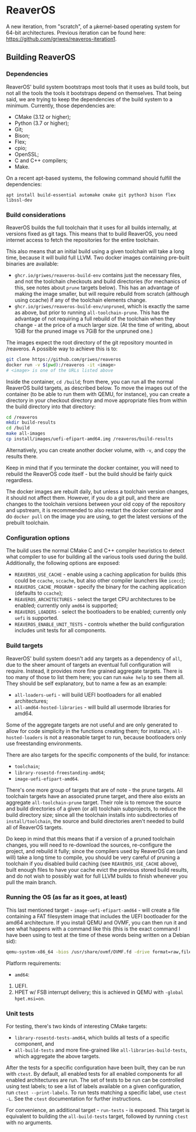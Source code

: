 # ReaverOS

A new iteration, from "scratch", of a µkernel-based operating system for 64-bit architectures. Previous iteration can be found
here: https://github.com/griwes/reaveros-iteration1.

## Building ReaverOS

### Dependencies

ReaverOS' build system bootstraps most tools that it uses as build tools, but not all the tools the tools it bootstraps depend
on themselves. That being said, we are trying to keep the dependencies of the build system to a minimum. Currently, those
dependencies are:

* CMake (3.12 or higher);
* Python (3.7 or higher);
* Git;
* Bison;
* Flex;
* cpio;
* OpenSSL;
* C and C++ compilers;
* Make.

On a recent apt-based systems, the following command should fulfill the dependencies:

```
apt install build-essential automake cmake git python3 bison flex libssl-dev
```

### Build considerations

ReaverOS builds the full toolchain that it uses for all builds internally, at versions fixed as git tags. This means that to
build ReaverOS, you need internet access to fetch the repositories for the entire toolchain.

This also means that an initial build using a given toolchain will take a long time, because it will build full LLVM.
Two docker images containing pre-built binaries are available:

* `ghcr.io/griwes/reaveros-build-env` contains just the necessary files, and not the toolchain checkouts and build directories
(for mechanics of this, see notes about `prune` targets below). This has an advantage of making the image smaller, but will
require rebuild from scratch (although using ccache) if any of the toolchain elements change.
* `ghcr.io/griwes/reaveros-build-env/unpruned`, which is exactly the same as above, but prior to running `all-toolchain-prune`.
This has the advantage of not requiring a full rebuild of the toolchain when they change - at the price of a much larger size.
(At the time of writing, about 1GiB for the pruned image vs 7GiB for the unpruned one.)

The images expect the root directory of the git repository mounted in /reaveros. A possible way to achieve this is to:

```bash
git clone https://github.com/griwes/reaveros
docker run -v $(pwd):/reaveros -it <image>
# <image> is one of the URLs listed above
```

Inside the container, `cd /build`; from there, you can run all the normal ReaverOS build targets, as described below. To move
the images out of the container (to be able to run them with QEMU, for instance), you can create a directory in your checkout
directory and move appropriate files from within the build directory into that directory:

```bash
cd /reaveros
mkdir build-results
cd /build
make all-images
cp install/images/uefi-efipart-amd64.img /reaveros/build-results
```

Alternatively, you can create another docker volume, with `-v`, and copy the results there.

Keep in mind that if you terminate the docker container, you will need to rebuild the ReaverOS code itself - but the build should
be fairly quick regardless.

The docker images are rebuilt daily, but unless a toolchain version changes, it should not affect them. However, if you do a git
pull, and there are changes to the toolchain versions between your old copy of the repository and upstream, it is recommended to
also restart the docker container and do `docker pull` on the image you are using, to get the latest versions of the prebuilt
toolchain.

### Configuration options

The build uses the normal CMake C and C++ compiler heuristics to detect what compiler to use for building all the various tools
used during the build. Additionally, the following options are exposed:

* `REAVEROS_USE_CACHE` - enable using a caching application for builds (this could be `ccache`, `sccache`, but also other
compiler launchers like `icecc`);
* `REAVEROS_CACHE_PROGRAM` - specify the binary for the caching application (defaults to `ccache`);
* `REAVEROS_ARCHITECTURES` - select the target CPU architectures to be enabled; currently only `amd64` is supported;
* `REAVEROS_LOADERS` - select the bootloaders to be enabled; currently only `uefi` is supported.
* `REAVEROS_ENABLE_UNIT_TESTS` - controls whether the build configuration includes unit tests for all components.

### Build targets

ReaverOS' build system doesn't add any targets as a dependency of `all`, due to the sheer amount of targets an eventual full
configuration will require. Instead, it provides more fine grained aggregate targets. There is too many of those to list them
here; you can run `make help` to see them all. They should be self explanatory, but to name a few as an example:

* `all-loaders-uefi` - will build UEFI bootloaders for all enabled architectures;
* `all-amd64-hosted-libraries` - will build all usermode libraries for amd64.

Some of the aggregate targets are not useful and are only generated to allow for code simplicity in the functions creating them;
for instance, `all-hosted-loaders` is not a reasonable target to run, because bootloaders only use freestanding environments.

There are also targets for the specific components of the build, for instance:

* `toolchain`;
* `library-rosestd-freestanding-amd64`;
* `image-uefi-efipart-amd64`.

There's one more group of targets that are of note - the prune targets. All toolchain targets have an associated prune target,
and there also exists an aggregate `all-toolchain-prune` target. Their role is to remove the source and build directories of
a given (or all) toolchain subprojects, to reduce the build directory size; since all the toolchain installs into subdirectories
of `install/toolchain`, the source and build directories aren't needed to build all of ReaverOS targets.

Do keep in mind that this means that if a version of a pruned toolchain changes, you will need to re-download the sources,
re-configure the project, and rebuild it fully; since the compilers used by ReaverOS can (and will) take a long time to compile,
you should be very careful of pruning a toolchain if you disabled build caching (see `REAVEROS_USE_CACHE` above), built enough
files to have your cache evict the previous stored build results, and do not wish to possibly wait for full LLVM builds
to finish whenever you pull the main branch.

### Running the OS (as far as it goes, at least)

This last mentioned target - `image-uefi-efipart-amd64` - will create a file containing a FAT filesystem image that includes
the UEFI bootloader for the amd64 architecture. If you install QEMU and OVMF, you can then run it and see what happens with a
command like this (this is the exact command I have been using to test at the time of these words being written on a Debian
sid):

```bash
qemu-system-x86_64 -bios /usr/share/ovmf/OVMF.fd -drive format=raw,file=install/images/uefi-efipart-amd64.img -monitor stdio -serial file:/dev/stdout -cpu qemu64,+sse3,+sse4.1,+sse4.2 -m 2048 -smp 4 -vga std -M q35 -global hpet.msi=on -netdev user,id=net0 -device e1000e,romfile=,netdev=net0
```

Platform requirements:
* `amd64`:
1. UEFI.
2. HPET w/ FSB interrupt delivery; this is achieved in QEMU with `-global hpet.msi=on`.

### Unit tests

For testing, there's two kinds of interesting CMake targets:
* `library-rosestd-tests-amd64`, which builds all tests of a specific component, and
* `all-build-tests` and more fine-grained like `all-libraries-build-tests`, which aggregate the above targets.

After the tests for a specific configuration have been built, they can be run with `ctest`. By default, all enabled tests for
all enabled components for all enabled architectures are run. The set of tests to be run can be controlled using test labels;
to see a list of labels available on a given configuration, run `ctest --print-labels`. To run tests matching a specific label,
use `ctest -L`. See the `ctest` documentation for further instructions.

For convenience, an additional target - `run-tests` - is exposed. This target is equivalent to building the `all-build-tests`
target, followed by running `ctest` with no arguments.

